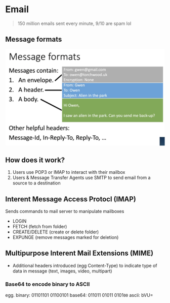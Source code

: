 # Email
> 150 million emails sent every minute, 9/10 are spam lol

## Message formats
<img src="email_structure.png">

## How does it work?
1. Users use POP3 or IMAP to interact with their mailbox
2. Users & Message Transfer Agents use SMTP to send email from a source to a destination

## Interent Message Access Protocl (IMAP)
Sends commands to mail server to manipulate mailboxes
* LOGIN
* FETCH (fetch from folder)
* CREATE/DELETE (create or delete folder)
* EXPUNGE (remove messages marked for deletion)

## Multipurpose Interent Mail Extensions (MIME)
* Additional headers introduced (egg Content-Type) to indicate type of data in message (text, images, video, multipart)

### Base64 to encode binary to ASCII
egg. 
binary: 01101101 01100101
base64: 011011 01011 0101`00`
ascii: bVU=

